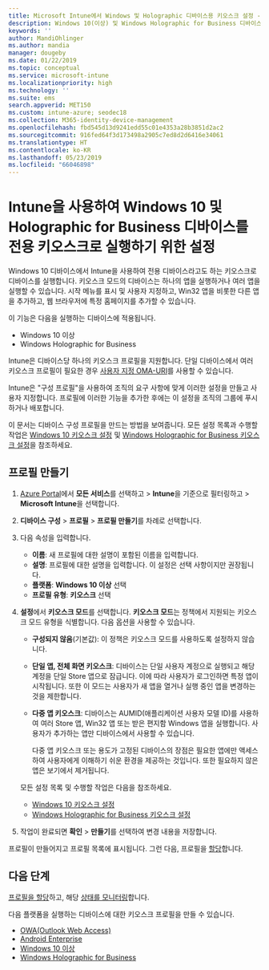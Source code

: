 ```yaml
---
title: Microsoft Intune에서 Windows 및 Holographic 디바이스용 키오스크 설정 - Azure | Microsoft Docs
description: Windows 10(이상) 및 Windows Holographic for Business 디바이스를 단일 앱 및 다중 앱 키오스크로 구성하고, 시작 메뉴를 사용자 지정하고, 앱을 추가하고, 작업 표시줄을 표시하고, Microsoft Intune에서 웹 브라우저를 구성합니다.
keywords: ''
author: MandiOhlinger
ms.author: mandia
manager: dougeby
ms.date: 01/22/2019
ms.topic: conceptual
ms.service: microsoft-intune
ms.localizationpriority: high
ms.technology: ''
ms.suite: ems
search.appverid: MET150
ms.custom: intune-azure; seodec18
ms.collection: M365-identity-device-management
ms.openlocfilehash: fbd545d13d9241edd55c01e4353a28b3851d2ac2
ms.sourcegitcommit: 916fed64f3d173498a2905c7ed8d2d6416e34061
ms.translationtype: HT
ms.contentlocale: ko-KR
ms.lasthandoff: 05/23/2019
ms.locfileid: "66046898"
---
```

# <a name="windows-10-and-windows-holographic-for-business-device-settings-to-run-as-a-dedicated-kiosk-using-intune"></a>Intune을 사용하여 Windows 10 및 Holographic for Business 디바이스를 전용 키오스크로 실행하기 위한 설정

Windows 10 디바이스에서 Intune을 사용하여 전용 디바이스라고도 하는 키오스크로 디바이스를 실행합니다. 키오스크 모드의 디바이스는 하나의 앱을 실행하거나 여러 앱을 실행할 수 있습니다. 시작 메뉴를 표시 및 사용자 지정하고, Win32 앱을 비롯한 다른 앱을 추가하고, 웹 브라우저에 특정 홈페이지를 추가할 수 있습니다. 

이 기능은 다음을 실행하는 디바이스에 적용됩니다.

- Windows 10 이상
- Windows Holographic for Business

Intune은 디바이스당 하나의 키오스크 프로필을 지원합니다. 단일 디바이스에서 여러 키오스크 프로필이 필요한 경우 [사용자 지정 OMA-URI](custom-settings-windows-10.md)를 사용할 수 있습니다.

Intune은 "구성 프로필"을 사용하여 조직의 요구 사항에 맞게 이러한 설정을 만들고 사용자 지정합니다. 프로필에 이러한 기능을 추가한 후에는 이 설정을 조직의 그룹에 푸시하거나 배포합니다.

이 문서는 디바이스 구성 프로필을 만드는 방법을 보여줍니다. 모든 설정 목록과 수행할 작업은 [Windows 10 키오스크 설정](kiosk-settings-windows.md) 및 [Windows Holographic for Business 키오스크 설정](kiosk-settings-holographic.md)을 참조하세요.

## <a name="create-the-profile"></a>프로필 만들기

1. [Azure Portal](https://portal.azure.com)에서 **모든 서비스**를 선택하고 > **Intune**을 기준으로 필터링하고 > **Microsoft Intune**을 선택합니다.
2. **디바이스 구성** > **프로필** > **프로필 만들기**를 차례로 선택합니다.
3. 다음 속성을 입력합니다.

   - **이름**: 새 프로필에 대한 설명이 포함된 이름을 입력합니다.
   - **설명**: 프로필에 대한 설명을 입력합니다. 이 설정은 선택 사항이지만 권장됩니다.
   - **플랫폼**: **Windows 10 이상** 선택
   - **프로필 유형**: **키오스크** 선택

4. **설정**에서 **키오스크 모드**를 선택합니다. **키오스크 모드**는 정책에서 지원되는 키오스크 모드 유형을 식별합니다. 다음 옵션을 사용할 수 있습니다.

    - **구성되지 않음**(기본값): 이 정책은 키오스크 모드를 사용하도록 설정하지 않습니다.
    - **단일 앱, 전체 화면 키오스크**: 디바이스는 단일 사용자 계정으로 실행되고 해당 계정을 단일 Store 앱으로 잠급니다. 이에 따라 사용자가 로그인하면 특정 앱이 시작됩니다. 또한 이 모드는 사용자가 새 앱을 열거나 실행 중인 앱을 변경하는 것을 제한합니다.
    - **다중 앱 키오스크**: 디바이스는 AUMID(애플리케이션 사용자 모델 ID)를 사용하여 여러 Store 앱, Win32 앱 또는 받은 편지함 Windows 앱을 실행합니다. 사용자가 추가하는 앱만 디바이스에서 사용할 수 있습니다.

        다중 앱 키오스크 또는 용도가 고정된 디바이스의 장점은 필요한 앱에만 액세스하여 사용자에게 이해하기 쉬운 환경을 제공하는 것입니다. 또한 필요하지 않은 앱은 보기에서 제거됩니다.

    모든 설정 목록 및 수행할 작업은 다음을 참조하세요.
      - [Windows 10 키오스크 설정](kiosk-settings-windows.md)
      - [Windows Holographic for Business 키오스크 설정](kiosk-settings-holographic.md)

5. 작업이 완료되면 **확인** > **만들기**를 선택하여 변경 내용을 저장합니다. 

프로필이 만들어지고 프로필 목록에 표시됩니다. 그런 다음, 프로필을 [할당](device-profile-assign.md)합니다.

## <a name="next-steps"></a>다음 단계

[프로필을 할당](device-profile-assign.md)하고, 해당 [상태를 모니터링](device-profile-monitor.md)합니다.

다음 플랫폼을 실행하는 디바이스에 대한 키오스크 프로필을 만들 수 있습니다.
- [OWA(Outlook Web Access)](device-restrictions-android.md#kiosk)
- [Android Enterprise](device-restrictions-android-for-work.md#dedicated-device-settings)
- [Windows 10 이상](kiosk-settings-windows.md)
- [Windows Holographic for Business](kiosk-settings-holographic.md)
